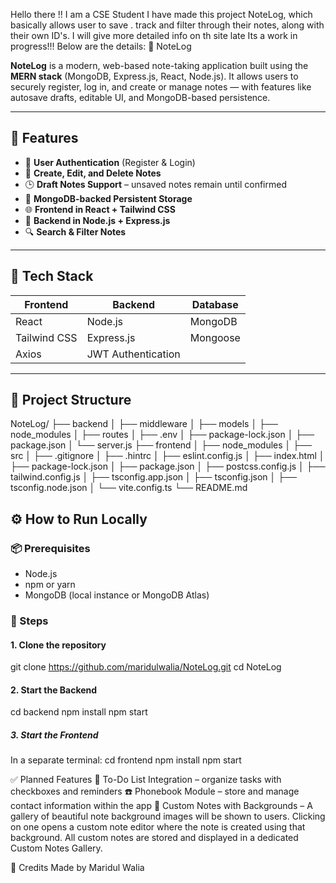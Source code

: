 Hello there !!
I am a CSE Student
I have made this project NoteLog, which basically allows user to save . track and filter through their notes, along with their own ID's.
I will give more detailed info on th site late
Its a work in progress!!!
Below are the details:
📓 NoteLog

**NoteLog** is a modern, web-based note-taking application built using the **MERN stack** (MongoDB, Express.js, React, Node.js). It allows users to securely register, log in, and create or manage notes — with features like autosave drafts, editable UI, and MongoDB-based persistence.

---

## 🚀 Features

- 🔐 **User Authentication** (Register & Login)
- 📝 **Create, Edit, and Delete Notes**
- 🕒 **Draft Notes Support** – unsaved notes remain until confirmed
- 💾 **MongoDB-backed Persistent Storage**
- 🌐 **Frontend in React + Tailwind CSS**
- 🔁 **Backend in Node.js + Express.js**
- 🔍 **Search & Filter Notes**

---

## 🧱 Tech Stack

| Frontend            | Backend             | Database |
|---------------------|---------------------|----------|
| React               | Node.js             | MongoDB  |
| Tailwind CSS        | Express.js          | Mongoose |
| Axios               | JWT Authentication  |          |

---

## 📂 Project Structure

NoteLog/
├── backend
│   ├── middleware
│   ├── models
│   ├── node_modules
│   ├── routes
│   ├── .env
│   ├── package-lock.json
│   ├── package.json
│   └── server.js
├── frontend
│   ├── node_modules
│   ├── src
│   ├── .gitignore
│   ├── .hintrc
│   ├── eslint.config.js
│   ├── index.html
│   ├── package-lock.json
│   ├── package.json
│   ├── postcss.config.js
│   ├── tailwind.config.js
│   ├── tsconfig.app.json
│   ├── tsconfig.json
│   ├── tsconfig.node.json
│   └── vite.config.ts
└── README.md

## ⚙️ How to Run Locally

### 📦 Prerequisites
- Node.js
- npm or yarn
- MongoDB (local instance or MongoDB Atlas)

### 🔧 Steps

#### 1. Clone the repository
git clone https://github.com/maridulwalia/NoteLog.git
cd NoteLog
#### 2. Start the Backend
cd backend
npm install
npm start
##### 3. Start the Frontend
In a separate terminal:
cd frontend
npm install
npm start

✅ Planned Features
🧾 To-Do List Integration – organize tasks with checkboxes and reminders
☎️ Phonebook Module – store and manage contact information within the app
🎨 Custom Notes with Backgrounds –
A gallery of beautiful note background images will be shown to users. Clicking on one opens a custom note editor where the note is created using that background. All custom notes are stored and displayed in a dedicated Custom Notes Gallery.

🙌 Credits
Made by Maridul Walia
